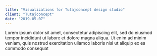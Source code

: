 ```yaml
---
title: "Visualizations for Tutajconcept design studio"
client: "Tutajconcept"
date: "2019-05-07"
---
```


Lorem ipsum dolor sit amet, consectetur adipiscing elit, sed do eiusmod
tempor incididunt ut labore et dolore magna aliqua. Ut enim ad minim
veniam, quis nostrud exercitation ullamco laboris nisi ut aliquip ex ea
commodo consequat
